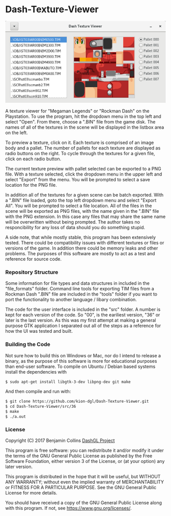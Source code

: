 # Dash-Texture-Viewer

![DashGL Texture Viewer](https://github.com/kion-dgl/Dash-Texture-Viewer/blob/master/file_formats/fig/step_36.png?raw=true)

A texture viewer for "Megaman Legends" or "Rockman Dash" on the Playstation.
To use the program, hit the dropdown menu in the top left and select "Open".
From there, choose a ".BIN" file from the game disk. The names of all of the
textures in the scene will be displayed in the listbox area on the left.

To preview a texture, click on it. Each texture is comprised of an image body
and a pallet. The number of pallets for each texture are displayed as radio
buttons on the right. To cycle through the textures for a given file, click
on each radio button. 

The current texture preview with pallet selected can be exported to a PNG file.
With a texture selected, click the dropdown menu in the upper left and select
"Export" from the menu. You will be prompted to select a save location for the
PNG file.

In addition all of the textures for a given scene can be batch exported. With a
".BIN" file loaded, goto the top left dropdown menu and select "Export All".
You will be prompted to select a file location. All of the files in the scene 
will be exported as PNG files, with the name given in the ".BIN" file with
the PNG extension. In this case any files that may share the same name will
be overwritten without being prompted. The author takes no responcibility 
for any loss of data should you do something stupid.

A side note, that while mostly stable, this program has been extensively tested.
There could be compatibility issues with different textures or files or versions
of the game. In addition there could be memory leaks and other problems. 
The purposes of this software are mostly to act as a test and reference for source
code.

### Repository Structure

Some information for file types and data structures in included in the "file_formats"
folder. Command line tools for exporting TIM files from a Rockman Dash ".BIN" file
are included in the "tools" folder if you want to port the functionality to another
language / libary combination.  

The code for the user interface is included in the "src" folder. A number is kept for
each version of the code. So "00", is the eariliest version, "36" or later is the last
version. As this was my first attempt at making a general purpose GTK application I
separated out all of the steps as a reference for how the UI was tested and built.

### Building the Code

Not sure how to build this on Windows or Mac, nor do I intend to release a binary,
as the purpose of this software is more for educational purposes than end-user software.
To compile on Ubuntu / Debian based systems install the dependencies with 

```
$ sudo apt-get install libgtk-3-dev libpng-dev git make
```

And then compile and run with:

```
$ git clone https://github.com/kion-dgl/Dash-Texture-Viewer.git
$ cd Dash-Texture-Viewer/src/36
$ make
$ ./a.out
```

### License

Copyright (C) 2017  Benjamin Collins [DashGL Project](https://dashgl.com)

This program is free software: you can redistribute it and/or modify
it under the terms of the GNU General Public License as published by
the Free Software Foundation, either version 3 of the License, or
(at your option) any later version.

This program is distributed in the hope that it will be useful,
but WITHOUT ANY WARRANTY; without even the implied warranty of
MERCHANTABILITY or FITNESS FOR A PARTICULAR PURPOSE.  See the
GNU General Public License for more details.

You should have received a copy of the GNU General Public License
along with this program.  If not, see <https://www.gnu.org/licenses/>.

